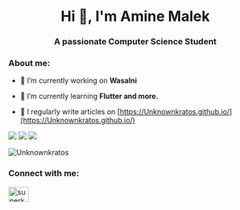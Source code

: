 <h1 align="center">Hi 👋, I'm Amine Malek</h1>
<h3 align="center">A passionate Computer Science Student</h3>






<h3 align="left">About me:</h3>

- 🔭 I’m currently working on **Wasalni**

- 🌱 I’m currently learning **Flutter and more.**

- 📝 I regularly write articles on [https://Unknownkratos.github.io/](https://Unknownkratos.github.io/)

![](http://github-profile-summary-cards.vercel.app/api/cards/profile-details?username=Unknownkratos&theme=github)
![](http://github-profile-summary-cards.vercel.app/api/cards/repos-per-language?username=Unknownkratos&theme=github) 
![](http://github-profile-summary-cards.vercel.app/api/cards/stats?username=Unknownkratos&theme=default) 

<p align="left"> <img src="https://komarev.com/ghpvc/?username=superkogito&label=Profile%20views&color=0e75b6&style=flat" alt="Unknownkratos" /> </p>


<h3 align="left">Connect with me:</h3>
<p align="left">
<a href="https://stackoverflow.com/users/22089111/unknownkratos" target="blank"><img align="center" src="https://raw.githubusercontent.com/rahuldkjain/github-profile-readme-generator/master/src/images/icons/Social/stack-overflow.svg" alt="superkogito" height="30" width="40" /></a>
</p>
